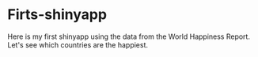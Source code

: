 # Firts-shinyapp

Here is my first shinyapp using the data from the World Happiness Report. Let's see which countries are the happiest. 
